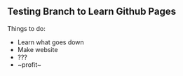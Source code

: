 ## Testing Branch to Learn Github Pages

Things to do:
- Learn what goes down
- Make website
- ???
- ~profit~
